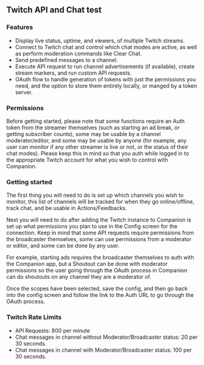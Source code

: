 ## Twitch API and Chat test

### Features
- Display live status, uptime, and viewers, of multiple Twitch streams.
- Connect to Twitch chat and control which chat modes are active, as well as perform moderation commands like Clear Chat.
- Send predefined messages to a channel.
- Execute API request to run channel advertisements (if available), create stream markers, and run custom API requests.
- OAuth flow to handle generation of tokens with just the permissions you need, and the option to store them entirely locally, or manged by a token server.

### Permissions
Before getting started, please note that some functions require an Auth token from the streamer themselves (such as starting an ad break, or getting subscriber counts), some may be usable by a channel moderator/editor, and some may be usable by anyone (for example, any user can monitor if any other streamer is live or not, or the status of their chat modes). Please keep this in mind so that you auth while logged in to the appropriate Twitch account for what you wish to control with Companion.

### Getting started
The first thing you will need to do is set up which channels you wish to monitor, this list of channels will be tracked for when they go online/offline, track chat, and be usable in Actions/Feedbacks.

Next you will need to do after adding the Twitch instance to Companion is set up what permissions you plan to use in the Config screen for the connection. Keep in mind that some API requests require permissions from the broadcaster themselves, some can use permissions from a moderator or editor, and some can be done by any user.

For example, starting ads requires the broadcaster themselves to auth with the Companion app, but a Shoutout can be done with moderator permissions so the user going through the OAuth process in Companion can do shoutouts on any channel they are a moderator of.

Once the scopes have been selected, save the config, and then go back into the config screen and follow the link to the Auth URL to go through the OAuth process.


### Twitch Rate Limits
- API Requests: 800 per minute
- Chat messages in channel without Moderator/Broadcaster status: 20 per 30 seconds.
- Chat messages in channel with Moderator/Broadcaster status: 100 per 30 seconds.
